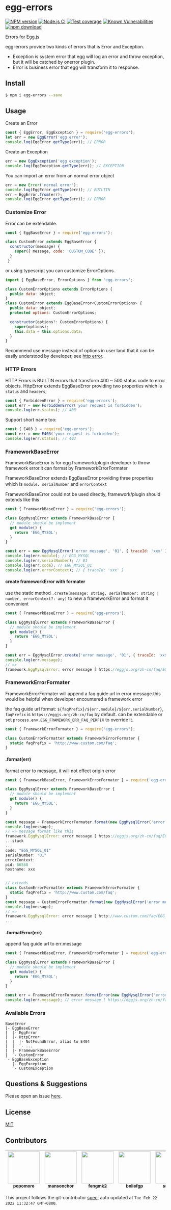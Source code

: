 # egg-errors
[![NPM version][npm-image]][npm-url]
[![Node.js CI](https://github.com/eggjs/egg-errors/actions/workflows/nodejs.yml/badge.svg)](https://github.com/eggjs/egg-errors/actions/workflows/nodejs.yml)
[![Test coverage][codecov-image]][codecov-url]
[![Known Vulnerabilities][snyk-image]][snyk-url]
[![npm download][download-image]][download-url]

[npm-image]: https://img.shields.io/npm/v/egg-errors.svg?style=flat-square
[npm-url]: https://npmjs.org/package/egg-errors
[codecov-image]: https://codecov.io/gh/eggjs/egg-errors/branch/master/graph/badge.svg
[codecov-url]: https://codecov.io/gh/eggjs/egg-errors
[snyk-image]: https://snyk.io/test/npm/egg-errors/badge.svg?style=flat-square
[snyk-url]: https://snyk.io/test/npm/egg-errors
[download-image]: https://img.shields.io/npm/dm/egg-errors.svg?style=flat-square
[download-url]: https://npmjs.org/package/egg-errors

Errors for [Egg.js](https://eggjs.org)

egg-errors provide two kinds of errors that is Error and Exception.

- Exception is system error that egg will log an error and throw exception, but it will be catched by onerror plugin.
- Error is business error that egg will transform it to response.

## Install

```bash
$ npm i egg-errors --save
```

## Usage

Create an Error

```js
const { EggError, EggException } = require('egg-errors');
let err = new EggError('egg error');
console.log(EggError.getType(err)); // ERROR
```

Create an Exception

```js
err = new EggException('egg exception');
console.log(EggException.getType(err)); // EXCEPTION
```

You can import an error from an normal error object

```js
err = new Error('normal error');
console.log(EggError.getType(err)); // BUILTIN
err = EggError.from(err);
console.log(EggError.getType(err)); // ERROR
```

### Customize Error

Error can be extendable.

```js
const { EggBaseError } = require('egg-errors');

class CustomError extends EggBaseError {
  constructor(message) {
    super({ message, code: 'CUSTOM_CODE' });
  }
 }
```

or using typescript you can customize ErrorOptions.

```js
import { EggBaseError, ErrorOptions } from 'egg-errors';

class CustomErrorOptions extends ErrorOptions {
  public data: object;
}
class CustomError extends EggBaseError<CustomErrorOptions> {
  public data: object;
  protected options: CustomErrorOptions;

  constructor(options?: CustomErrorOptions) {
    super(options);
    this.data = this.options.data;
  }
}
```

Recommend use message instead of options in user land that it can be easily understood by developer, see [http error](https://github.com/eggjs/egg-errors/blob/master/lib/http/400.ts).

### HTTP Errors

HTTP Errors is BUILTIN errors that transform 400 ~ 500 status code to error objects. HttpError extends EggBaseError providing two properties which is `status` and `headers`;

```js
const { ForbiddenError } = require('egg-errors');
const err = new ForbiddenError('your request is forbidden');
console.log(err.status); // 403
```

Support short name too:

```js
const { E403 } = require('egg-errors');
const err = new E403('your request is forbidden');
console.log(err.status); // 403
```

### FrameworkBaseError

FrameworkBaseError is for egg framework/plugin developer to throw framework error.it can format by FrameworkErrorFormater

FrameworkBaseError extends EggBaseError providing three properties which is `module`、`serialNumber` and `errorContext`

FrameworkBaseError could not be used directly, framework/plugin should extends like this

```js
const { FrameworkBaseError } = require('egg-errors');

class EggMysqlError extends FrameworkBaseError {
  // module should be implement
  get module() {
    return 'EGG_MYSQL';
  }
}

const err = new EggMysqlError('error message', '01', { traceId: 'xxx' });
console.log(err.module); // EGG_MYSQL
console.log(err.serialNumber); // 01
console.log(err.code); // EGG_MYSQL_01
console.log(err.errorContext); // { traceId: 'xxx' }
```

#### create frameworkError with formater

use the static method `.create(message: string, serialNumber: string | number, errorContext?: any)` to new a frameworkError and format it convenient

```js
const { FrameworkBaseError } = require('egg-errors');

class EggMysqlError extends FrameworkBaseError {
  // module should be implement
  get module() {
    return 'EGG_MYSQL';
  }
}

const err = EggMysqlError.create('error message', '01', { traceId: 'xxx' });
console.log(err.message); 
// =>
framework.EggMysqlError: error message [ https://eggjs.org/zh-cn/faq/EGG_MYSQL/01 ]
```

### FrameworkErrorFormater

FrameworkErrorFormater will append a faq guide url in error message.this would be helpful when developer encountered a framework error

the faq guide url format: `${faqPrefix}/${err.module}/${err.serialNumber}`, `faqPrefix` is `https://eggjs.org/zh-cn/faq` by default. can be extendable or set `process.env.EGG_FRAMEWORK_ERR_FAQ_PERFIX` to override it.

```js
const { FrameworkErrorFormater } = require('egg-errors');

class CustomErrorFormatter extends FrameworkErrorFormater {
  static faqPrefix = 'http://www.custom.com/faq';
}
```

#### .format(err)

format error to message, it will not effect origin error

```js
const { FrameworkBaseError, FrameworkErrorFormater } = require('egg-errors');

class EggMysqlError extends FrameworkBaseError {
  // module should be implement
  get module() {
    return 'EGG_MYSQL';
  }
}

const message = FrameworkErrorFormater.format(new EggMysqlError('error message', '01'));
console.log(message); 
// => message format like this
framework.EggMysqlError: error message [ https://eggjs.org/zh-cn/faq/EGG_MYSQL/01 ]
...stack
...
code: "EGG_MYSQL_01"
serialNumber: "01"
errorContext:
pid: 66568
hostname: xxx


// extends
class CustomErrorFormatter extends FrameworkErrorFormater {
  static faqPrefix = 'http://www.custom.com/faq';
}
const message = CustomErrorFormatter.format(new EggMysqlError('error message', '01'));
console.log(message); 
// =>
framework.EggMysqlError: error message [ http://www.custom.com/faq/EGG_MYSQL/01 ]
...
```

#### .formatError(err)

append faq guide url to err.message

```js
const { FrameworkBaseError, FrameworkErrorFormater } = require('egg-errors');

class EggMysqlError extends FrameworkBaseError {
  // module should be implement
  get module() {
    return 'EGG_MYSQL';
  }
}

const err = FrameworkErrorFormater.formatError(new EggMysqlError('error message', '01'));
console.log(err.message); // error message [ https://eggjs.org/zh-cn/faq/EGG_MYSQL/01 ]
```


### Available Errors

```
BaseError
|- EggBaseError
|  |- EggError
|  |- HttpError
|  |  |- NotFoundError, alias to E404
|  |  `- ...
|  |- FrameworkBaseError
|  `- CustomError
`- EggBaseException
   |- EggException
   `- CustomException
```

## Questions & Suggestions

Please open an issue [here](https://github.com/eggjs/egg/issues?q=is%3Aissue+is%3Aopen+sort%3Aupdated-desc).

## License

[MIT](LICENSE)
<!-- GITCONTRIBUTOR_START -->

## Contributors

|[<img src="https://avatars.githubusercontent.com/u/360661?v=4" width="100px;"/><br/><sub><b>popomore</b></sub>](https://github.com/popomore)<br/>|[<img src="https://avatars.githubusercontent.com/u/2160731?v=4" width="100px;"/><br/><sub><b>mansonchor</b></sub>](https://github.com/mansonchor)<br/>|[<img src="https://avatars.githubusercontent.com/u/156269?v=4" width="100px;"/><br/><sub><b>fengmk2</b></sub>](https://github.com/fengmk2)<br/>|[<img src="https://avatars.githubusercontent.com/u/12657964?v=4" width="100px;"/><br/><sub><b>beliefgp</b></sub>](https://github.com/beliefgp)<br/>|[<img src="https://avatars.githubusercontent.com/u/19644997?v=4" width="100px;"/><br/><sub><b>sm2017</b></sub>](https://github.com/sm2017)<br/>|
| :---: | :---: | :---: | :---: | :---: |


This project follows the git-contributor [spec](https://github.com/xudafeng/git-contributor), auto updated at `Tue Feb 22 2022 11:32:47 GMT+0800`.

<!-- GITCONTRIBUTOR_END -->
